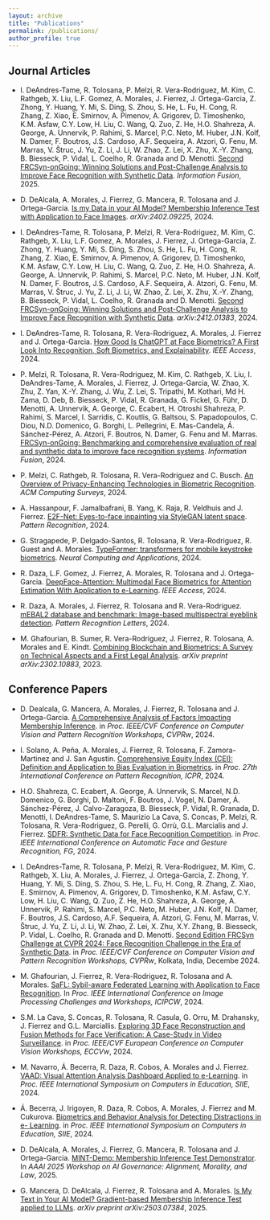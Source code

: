 ```yaml
---
layout: archive
title: "Publications"
permalink: /publications/
author_profile: true
---
```


Journal Articles
-----

- I. DeAndres-Tame, R. Tolosana, P. Melzi, R. Vera-Rodriguez, M. Kim, C. Rathgeb, X. Liu, L.F. Gomez, A. Morales, J. Fierrez, J. Ortega-Garcia, Z. Zhong, Y. Huang, Y. Mi, S. Ding, S. Zhou, S. He, L. Fu, H. Cong, R. Zhang, Z. Xiao, E. Smirnov, A. Pimenov, A. Grigorev, D. Timoshenko, K.M. Asfaw, C.Y. Low, H. Liu, C. Wang, Q. Zuo, Z. He, H.O. Shahreza, A. George, A. Unnervik, P. Rahimi, S. Marcel, P.C. Neto, M. Huber, J.N. Kolf, N. Damer, F. Boutros, J.S. Cardoso, A.F. Sequeira, A. Atzori, G. Fenu, M. Marras, V. Štruc, J. Yu, Z. Li, J. Li, W. Zhao, Z. Lei, X. Zhu, X.-Y. Zhang, B. Biesseck, P. Vidal, L. Coelho, R. Granada and D. Menotti. <a href="https://doi.org/10.1016/j.inffus.2025.103099" target="_blank">Second FRCSyn-onGoing: Winning Solutions and Post-Challenge Analysis to Improve Face Recognition with Synthetic Data</a>. *Information Fusion*, 2025.

- D. DeAlcala, A. Morales, J. Fierrez, G. Mancera, R. Tolosana and J. Ortega-Garcia. <a href="https://arxiv.org/abs/2402.09225" target="_blank">Is my Data in your AI Model? Membership Inference Test with Application to Face Images</a>. *arXiv:2402.09225*, 2024.

- I. DeAndres-Tame, R. Tolosana, P. Melzi, R. Vera-Rodriguez, M. Kim, C. Rathgeb, X. Liu, L.F. Gomez, A. Morales, J. Fierrez, J. Ortega-Garcia, Z. Zhong, Y. Huang, Y. Mi, S. Ding, S. Zhou, S. He, L. Fu, H. Cong, R. Zhang, Z. Xiao, E. Smirnov, A. Pimenov, A. Grigorev, D. Timoshenko, K.M. Asfaw, C.Y. Low, H. Liu, C. Wang, Q. Zuo, Z. He, H.O. Shahreza, A. George, A. Unnervik, P. Rahimi, S. Marcel, P.C. Neto, M. Huber, J.N. Kolf, N. Damer, F. Boutros, J.S. Cardoso, A.F. Sequeira, A. Atzori, G. Fenu, M. Marras, V. Štruc, J. Yu, Z. Li, J. Li, W. Zhao, Z. Lei, X. Zhu, X.-Y. Zhang, B. Biesseck, P. Vidal, L. Coelho, R. Granada and D. Menotti. <a href="https://arxiv.org/abs/2412.01383" target="_blank">Second FRCSyn-onGoing: Winning Solutions and Post-Challenge Analysis to Improve Face Recognition with Synthetic Data</a>. *arXiv:2412.01383*, 2024.

- I. DeAndres-Tame, R. Tolosana, R. Vera-Rodriguez, A. Morales, J. Fierrez and J. Ortega-Garcia. <a href="https://ieeexplore.ieee.org/abstract/document/10445251" target="_blank">How Good Is ChatGPT at Face Biometrics? A First Look Into Recognition, Soft Biometrics, and Explainability</a>. *IEEE Access*, 2024.

- P. Melzi, R. Tolosana, R. Vera-Rodriguez, M. Kim, C. Rathgeb, X. Liu, I. DeAndres-Tame, A. Morales, J. Fierrez, J. Ortega-Garcia, W. Zhao, X. Zhu, Z. Yan, X.-Y. Zhang, J. Wu, Z. Lei, S. Tripathi, M. Kothari, Md H. Zama, D. Deb, B. Biesseck, P. Vidal, R. Granada, G. Fickel, G. Führ, D. Menotti, A. Unnervik, A. George, C. Ecabert, H. Otroshi Shahreza, P. Rahimi, S. Marcel, I. Sarridis, C. Koutlis, G. Baltsou, S. Papadopoulos, C. Diou, N.D. Domenico, G. Borghi, L. Pellegrini, E. Mas-Candela, Á. Sánchez-Pérez, A. Atzori, F. Boutros, N. Damer, G. Fenu and M. Marras. <a href="https://www.sciencedirect.com/science/article/pii/S1566253524001003" target="_blank">FRCSyn-onGoing: Benchmarking and comprehensive evaluation of real and synthetic data to improve face recognition systems</a>. *Information Fusion*, 2024.

- P. Melzi, C. Rathgeb, R. Tolosana, R. Vera-Rodriguez and C. Busch. <a href="https://dl.acm.org/doi/full/10.1145/3664596" target="_blank">An Overview of Privacy-Enhancing Technologies in Biometric Recognition</a>. *ACM Computing Surveys*, 2024.

- A. Hassanpour, F. Jamalbafrani, B. Yang, K. Raja, R. Veldhuis and J. Fierrez. <a href="https://www.sciencedirect.com/science/article/pii/S0031320324001936" target="_blank">E2F-Net: Eyes-to-face inpainting via StyleGAN latent space</a>. *Pattern Recognition*, 2024.

- G. Stragapede, P. Delgado-Santos, R. Tolosana, R. Vera-Rodriguez, R. Guest and A. Morales. <a href="https://link.springer.com/article/10.1007/s00521-024-10140-2" target="_blank">TypeFormer: transformers for mobile keystroke biometrics</a>. *Neural Computing and Applications*, 2024.

- R. Daza, L.F. Gomez, J. Fierrez, A. Morales, R. Tolosana and J. Ortega-Garcia. <a href="https://ieeexplore.ieee.org/document/10633208" target="_blank">DeepFace-Attention: Multimodal Face Biometrics for Attention Estimation With Application to e-Learning</a>. *IEEE Access*, 2024.

- R. Daza, A. Morales, J. Fierrez, R. Tolosana and R. Vera-Rodriguez. <a href="https://www.sciencedirect.com/science/article/pii/S0167865524001120" target="_blank">mEBAL2 database and benchmark: Image-based multispectral eyeblink detection</a>. *Pattern Recognition Letters*, 2024.

- M. Ghafourian, B. Sumer, R. Vera-Rodriguez, J. Fierrez, R. Tolosana, A. Morales and E. Kindt. <a href="https://arxiv.org/abs/2302.10883" target="_blank">Combining Blockchain and Biometrics: A Survey on Technical Aspects and a First Legal Analysis</a>. *arXiv preprint arXiv:2302.10883*, 2023.

Conference Papers
-----

- D. Dealcala, G. Mancera, A. Morales, J. Fierrez, R. Tolosana and J. Ortega-Garcia. <a href="https://ieeexplore.ieee.org/document/10678207" target="_blank">A Comprehensive Analysis of Factors Impacting Membership Inference</a>. in *Proc. IEEE/CVF Conference on Computer Vision and Pattern Recognition Workshops, CVPRw*, 2024.

- I. Solano, A. Peña, A. Morales, J. Fierrez, R. Tolosana, F. Zamora-Martinez and J. San Agustin. <a href="https://dl.acm.org/doi/10.1007/978-3-031-78341-8_8" target="_blank">Comprehensive Equity Index (CEI): Definition and Application to Bias Evaluation in Biometrics</a>. in *Proc. 27th International Conference on Pattern Recognition, ICPR*, 2024.

- H.O. Shahreza, C. Ecabert, A. George, A. Unnervik, S. Marcel, N.D. Domenico, G. Borghi, D. Maltoni, F. Boutros, J. Vogel, N. Damer, Á. Sánchez-Pérez, J. Calvo-Zaragoza, B. Biesseck, P. Vidal, R. Granada, D. Menotti, I. DeAndres-Tame, S. Maurizio La Cava, S. Concas, P. Melzi, R. Tolosana, R. Vera-Rodriguez, G. Perelli, G. Orrù, G.L. Marcialis and J. Fierrez. <a href="https://ieeexplore.ieee.org/document/10581946" target="_blank">SDFR: Synthetic Data for Face Recognition Competition</a>. in *Proc. IEEE International Conference on Automatic Face and Gesture Recognition, FG*, 2024.

- I. DeAndres-Tame, R. Tolosana, P. Melzi, R. Vera-Rodriguez, M. Kim, C. Rathgeb, X. Liu, A. Morales, J. Fierrez, J. Ortega-Garcia, Z. Zhong, Y. Huang, Y. Mi, S. Ding, S. Zhou, S. He, L. Fu, H. Cong, R. Zhang, Z. Xiao, E. Smirnov, A. Pimenov, A. Grigorev, D. Timoshenko, K.M. Asfaw, C.Y. Low, H. Liu, C. Wang, Q. Zuo, Z. He, H.O. Shahreza, A. George, A. Unnervik, P. Rahimi, S. Marcel, P.C. Neto, M. Huber, J.N. Kolf, N. Damer, F. Boutros, J.S. Cardoso, A.F. Sequeira, A. Atzori, G. Fenu, M. Marras, V. Štruc, J. Yu, Z. Li, J. Li, W. Zhao, Z. Lei, X. Zhu, X.Y. Zhang, B. Biesseck, P. Vidal, L. Coelho, R. Granada and D. Menotti. <a href="https://ieeexplore.ieee.org/document/10678240" target="_blank">Second Edition FRCSyn Challenge at CVPR 2024: Face Recognition Challenge in the Era of Synthetic Data</a>. in *Proc. IEEE/CVF Conference on Computer Vision and Pattern Recognition Workshops, CVPRw*, Kolkata, India, Decembe 2024.

- M. Ghafourian, J. Fierrez, R. Vera-Rodriguez, R. Tolosana and A. Morales. <a href="https://ieeexplore.ieee.org/document/10769131" target="_blank">SaFL: Sybil-aware Federated Learning with Application to Face Recognition</a>. In *Proc. IEEE International Conference on Image Processing Challenges and Workshops, ICIPCW*, 2024.

- S.M. La Cava, S. Concas, R. Tolosana, R. Casula, G. Orru, M. Drahansky, J. Fierrez and G.L. Marciallis. <a href="https://arxiv.org/abs/2409.10481" target="_blank">Exploring 3D Face Reconstruction and Fusion Methods for Face Verification: A Case-Study in Video Surveillance</a>. in *Proc. IEEE/CVF European Conference on Computer Vision Workshops, ECCVw*, 2024.

- M. Navarro, Á. Becerra, R. Daza, R. Cobos, A. Morales and J. Fierrez. <a href="https://ieeexplore.ieee.org/abstract/document/10604520" target="_blank">VAAD: Visual Attention Analysis Dashboard Applied to e-Learning</a>. in *Proc. IEEE International Symposium on Computers in Education, SIIE*, 2024.

- Á. Becerra,  J. Irigoyen, R. Daza, R. Cobos, A. Morales, J. Fierrez and M. Cukurova. <a href="https://ieeexplore.ieee.org/abstract/document/10604582" target="_blank">Biometrics and Behavior Analysis for Detecting Distractions in e- Learning</a>. in *Proc. IEEE International Symposium on Computers in Education, SIIE*, 2024.

- D. DeAlcala, A. Morales, J. Fierrez, G. Mancera, R. Tolosana and J. Ortega-Garcia. <a href="https://aigovernance.github.io/" target="_blank">MINT-Demo: Membership Inference Test Demonstrator</a>. In *AAAI 2025 Workshop on AI Governance: Alignment, Morality, and Law*, 2025.

- G. Mancera, D. DeAlcala, J. Fierrez, R. Tolosana and A. Morales. <a href="https://arxiv.org/abs/2503.07384" target="_blank">Is My Text in Your AI Model? Gradient-based Membership Inference Test applied to LLMs</a>. *arXiv preprint arXiv:2503.07384*, 2025.